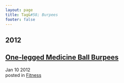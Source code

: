 ```yaml
---
layout: page
title: Tag&#58; Burpees
footer: false
---
```


<div id="blog-archives" class="category">
<h2>2012</h2>

<article>
<h1><a href="/2012/01/10/one-legged-medicine-ball-burpees/index.html">One-legged Medicine Ball Burpees</a></h1>
<time datetime="2012-01-10T00:00:00-06:00" pubdate><span class='month'>Jan</span> <span class='day'>10</span> <span class='year'>2012</span></time>
<footer>
<span class="categories">posted in 
<a href='/categories/fitness/'>Fitness</a></span>
</footer>
</article>
</div>
